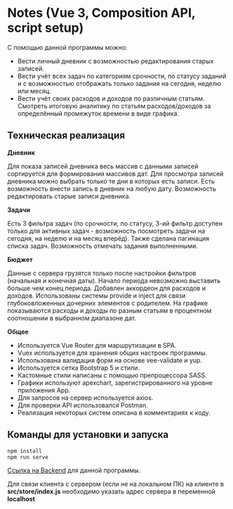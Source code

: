 # Notes (Vue 3, Composition API, script setup)


С помощью данной программы можно:
- Вести личный дневник с возможностью редактирования старых записей.
- Вести учёт всех задач по категориям срочности, по статусу заданий и с возможностью отображать только задания на сегодня, неделю или месяц. 
- Вести учёт своих расходов и доходов по различным статьям. Смотреть итоговую аналитику по статьям расходов/доходов за определённый промежуток времени в виде графика.

## Техническая реализация

**Дневник**

Для показа записей дневника весь массив с данными записей сортируется для формирования массивов дат. Для просмотра записей дневника можно выбрать только те дни в которых есть записи.
Есть возможность внести запись в дневник на любую дату.
Возможность редактировать старые записи дневника.

**Задачи**

Есть 3 фильтра задач (по срочности, по статусу, 3-ий фильтр доступен только для активных задач - возможность посмотреть задачи на сегодня, на неделю и на месяц вперёд).
Также сделана пагинация списка задач. 
Возможность отмечать задания выполненными.

**Бюджет**

Данные с сервера грузятся только после настройки фильтров (начальная и конечная даты). Начало периода невозможно выставить больше чем конец периода. Добавлен аккордеон для расходов и доходов.
Использованы системы provide и inject для связи глубоковложенных дочерних элементов с родителем.
На графике показываются расходы и доходы по разным статьям в процентном соотношении в выбранном диапазоне дат.

**Общее**
- Используется Vue Router для маршрутизации в SPA.
- Vuex используется для хранения общих настроек программы.
- Использована валидация форм на основе vee-validate и yup.
- Используется сетка Bootstrap 5 и стили.
- Кастомные стили написаны с помощью препроцессора SASS.
- Графики используют apexchart, зарегистрированного на уровне приложения App.
- Для запросов на сервер используется axios.
- Для проверки API использовался Postman.
- Реализация некоторых систем описана в комментариях к коду.


## Команды для установки и запуска
```
npm install
npm run serve
```

[Ссылка на Backend](https://github.com/FiloniJ/api) для данной программы.

Для связи клиента с сервером (если не на локальном ПК) на клиенте в **src/store/index.js** необходимо указать адрес сервера в переменной **localhost**
